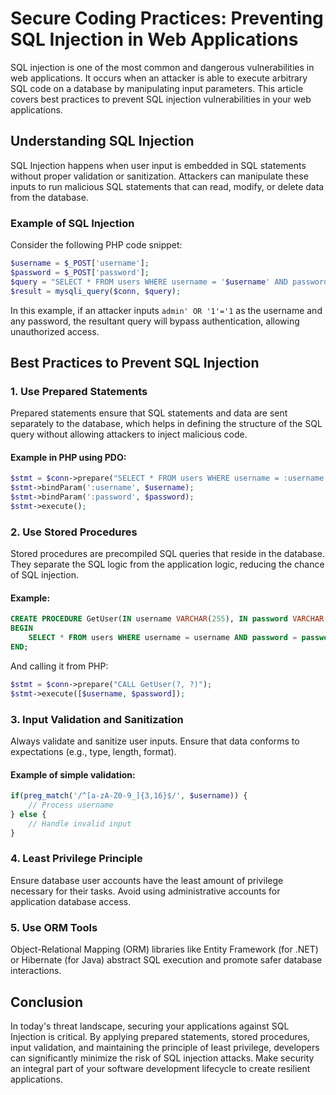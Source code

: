 # Secure Coding Practices: Preventing SQL Injection in Web Applications

SQL injection is one of the most common and dangerous vulnerabilities in web applications. It occurs when an attacker is able to execute arbitrary SQL code on a database by manipulating input parameters. This article covers best practices to prevent SQL injection vulnerabilities in your web applications.

## Understanding SQL Injection

SQL Injection happens when user input is embedded in SQL statements without proper validation or sanitization. Attackers can manipulate these inputs to run malicious SQL statements that can read, modify, or delete data from the database.

### Example of SQL Injection
Consider the following PHP code snippet:

```php
$username = $_POST['username'];
$password = $_POST['password'];
$query = "SELECT * FROM users WHERE username = '$username' AND password = '$password'";
$result = mysqli_query($conn, $query);
```

In this example, if an attacker inputs `admin' OR '1'='1` as the username and any password, the resultant query will bypass authentication, allowing unauthorized access.

## Best Practices to Prevent SQL Injection

### 1. Use Prepared Statements
Prepared statements ensure that SQL statements and data are sent separately to the database, which helps in defining the structure of the SQL query without allowing attackers to inject malicious code.

#### Example in PHP using PDO:
```php
$stmt = $conn->prepare("SELECT * FROM users WHERE username = :username AND password = :password");
$stmt->bindParam(':username', $username);
$stmt->bindParam(':password', $password);
$stmt->execute();
```

### 2. Use Stored Procedures
Stored procedures are precompiled SQL queries that reside in the database. They separate the SQL logic from the application logic, reducing the chance of SQL injection.

#### Example:
```sql
CREATE PROCEDURE GetUser(IN username VARCHAR(255), IN password VARCHAR(255))
BEGIN
    SELECT * FROM users WHERE username = username AND password = password;
END;
```
And calling it from PHP:
```php
$stmt = $conn->prepare("CALL GetUser(?, ?)");
$stmt->execute([$username, $password]);
```

### 3. Input Validation and Sanitization
Always validate and sanitize user inputs. Ensure that data conforms to expectations (e.g., type, length, format).

#### Example of simple validation:
```php
if(preg_match('/^[a-zA-Z0-9_]{3,16}$/', $username)) {
    // Process username
} else {
    // Handle invalid input
}
```

### 4. Least Privilege Principle
Ensure database user accounts have the least amount of privilege necessary for their tasks. Avoid using administrative accounts for application database access.

### 5. Use ORM Tools
Object-Relational Mapping (ORM) libraries like Entity Framework (for .NET) or Hibernate (for Java) abstract SQL execution and promote safer database interactions.

## Conclusion
In today's threat landscape, securing your applications against SQL Injection is critical. By applying prepared statements, stored procedures, input validation, and maintaining the principle of least privilege, developers can significantly minimize the risk of SQL injection attacks. Make security an integral part of your software development lifecycle to create resilient applications.

